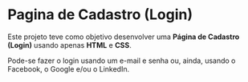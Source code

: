 # Pagina de Cadastro (Login)
Este projeto teve como objetivo desenvolver uma <b>Página de Cadastro (Login)</b> usando apenas <b>HTML</b> e <b>CSS</b>. 

Pode-se fazer o login usando um e-mail e senha ou, ainda, usando o Facebook, o Google e/ou o LinkedIn.
